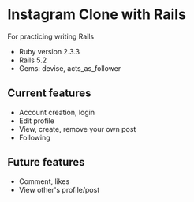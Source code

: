 # Instagram Clone with Rails

For practicing writing Rails

* Ruby version 2.3.3
* Rails 5.2
* Gems: devise, acts_as_follower

Current features
----
* Account creation, login
* Edit profile
* View, create, remove your own post
* Following

Future features
----
* Comment, likes
* View other's profile/post

